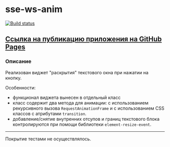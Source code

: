 # sse-ws-anim

[![Build status](https://ci.appveyor.com/api/projects/status/i151i5juc1vftfia?svg=true)](https://ci.appveyor.com/project/AACMKT/ahj-anim)

[Ссылка на публикацию приложения на GitHub Pages](https://aacmkt.github.io/ahj-anim/)
---

### Описание

Реализован виджет "раскрытия" текстового окна при нажатии на кнопку.

Особенности:

- функционал виджета вынесен в отдельный класс
- класс содержит два метода для анимации: с использованием рекурсивного вызова `RequestAnimationFrame` и с использованием CSS классов с атрибутами `transition`.
- добавление/снятие внутренних отсупов и границ текстового блока контролируются при помощи библиотеки `element-resize-event`.
  

---

Покрытие тестами не осуществлялось.
